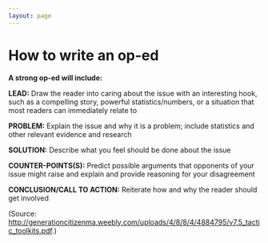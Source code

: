 ```yaml
---
layout: page
---
```


How to write an op-ed
=====================

**A strong op-ed will include:**

**LEAD:** Draw the reader into caring about the issue with an interesting hook, such as a compelling story, powerful statistics/numbers, or a situation that most readers can immediately relate to

**PROBLEM:** Explain the issue and why it is a problem; include statistics and other relevant evidence and research

**SOLUTION:** Describe what you feel should be done about the issue

**COUNTER-POINTS(S):** Predict possible arguments that opponents of your issue might raise and explain and provide reasoning for your disagreement

**CONCLUSION/CALL TO ACTION:** Reiterate how and why the reader should get involved

(Source: http://generationcitizenma.weebly.com/uploads/4/8/8/4/4884795/v7.5_tactic_toolkits.pdf.)
